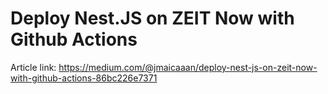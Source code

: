 # Deploy Nest.JS on ZEIT Now with Github Actions

Article link:
https://medium.com/@jmaicaaan/deploy-nest-js-on-zeit-now-with-github-actions-86bc226e7371

